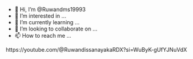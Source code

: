 - 👋 Hi, I’m @Ruwandms19993
- 👀 I’m interested in ...
- 🌱 I’m currently learning ...
- 💞️ I’m looking to collaborate on ...
- 📫 How to reach me ...

<!---
Ruwandms19993/Ruwandms19993 is a ✨ special ✨ repository because its `README.md` (this file) appears on your GitHub profile.
You can click the Preview link to take a look at your changes.
--->https://youtube.com/@RuwandissanayakaRDX?si=WuByK-gUfYJNuVdX
